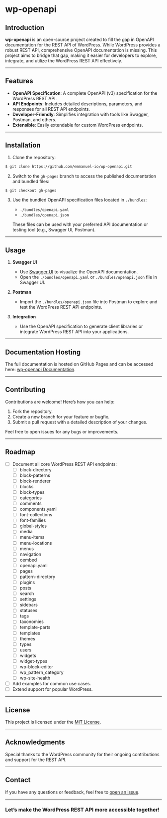 # wp-openapi

## Introduction

**wp-openapi** is an open-source project created to fill the gap in OpenAPI documentation for the REST API of WordPress. While WordPress provides a robust REST API, comprehensive OpenAPI documentation is missing. This project aims to bridge that gap, making it easier for developers to explore, integrate, and utilize the WordPress REST API effectively.

---

## Features

- **OpenAPI Specification**: A complete OpenAPI (v3) specification for the WordPress REST API.
- **API Endpoints**: Includes detailed descriptions, parameters, and responses for all REST API endpoints.
- **Developer-Friendly**: Simplifies integration with tools like Swagger, Postman, and others.
- **Extensible**: Easily extendable for custom WordPress endpoints.

---

## Installation

1. Clone the repository:

```bash
$ git clone https://github.com/emmanuel-io/wp-openapi.git
```

2. Switch to the `gh-pages` branch to access the published documentation and bundled files:

```bash
$ git checkout gh-pages
```

3. Use the bundled OpenAPI specification files located in `./bundles`:
   - `./bundles/openapi.yaml`
   - `./bundles/openapi.json`

   These files can be used with your preferred API documentation or testing tool (e.g., Swagger UI, Postman).

---


## Usage

1. **Swagger UI**
   - Use [Swagger UI](https://swagger.io/tools/swagger-ui/) to visualize the OpenAPI documentation.
   - Open the `./bundles/openapi.yaml` or `./bundles/openapi.json` file in Swagger UI.

2. **Postman**
   - Import the `./bundles/openapi.json` file into Postman to explore and test the WordPress REST API endpoints.

3. **Integration**
   - Use the OpenAPI specification to generate client libraries or integrate WordPress REST API into your applications.

---

## Documentation Hosting

The full documentation is hosted on GitHub Pages and can be accessed here: [wp-openapi Documentation](https://emmanuel-io.github.io/wp-openapi/).

---

## Contributing

Contributions are welcome! Here’s how you can help:

1. Fork the repository.
2. Create a new branch for your feature or bugfix.
3. Submit a pull request with a detailed description of your changes.

Feel free to open issues for any bugs or improvements.

---

## Roadmap

- [ ] Document all core WordPress REST API endpoints:
  - [ ] block-directory
  - [ ] block-patterns
  - [ ] block-renderer
  - [ ] blocks
  - [ ] block-types
  - [ ] categories
  - [ ] comments
  - [ ] components.yaml
  - [ ] font-collections
  - [ ] font-families
  - [ ] global-styles
  - [ ] media
  - [ ] menu-items
  - [ ] menu-locations
  - [ ] menus
  - [ ] navigation
  - [ ] oembed
  - [ ] openapi.yaml
  - [ ] pages
  - [ ] pattern-directory
  - [ ] plugins
  - [ ] posts
  - [ ] search
  - [ ] settings
  - [ ] sidebars
  - [ ] statuses
  - [ ] tags
  - [ ] taxonomies
  - [ ] template-parts
  - [ ] templates
  - [ ] themes
  - [ ] types
  - [ ] users
  - [ ] widgets
  - [ ] widget-types
  - [ ] wp-block-editor
  - [ ] wp_pattern_category
  - [ ] wp-site-health
- [ ] Add examples for common use cases.
- [ ] Extend support for popular WordPress.

---

## License

This project is licensed under the [MIT License](LICENSE).

---

## Acknowledgments

Special thanks to the WordPress community for their ongoing contributions and support for the REST API.

---

## Contact

If you have any questions or feedback, feel free to [open an issue](https://github.com/emmanuel-io/wp-openapi/issues).

---

### Let’s make the WordPress REST API more accessible together!
